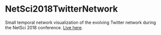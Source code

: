 # NetSci2018TwitterNetwork

Small temporal network visualization of the evolving Twitter network during the
NetSci 2018 conference.
[Live here](http://ulfaslak.dk/NetSci2018TwitterNetwork/index.html).
